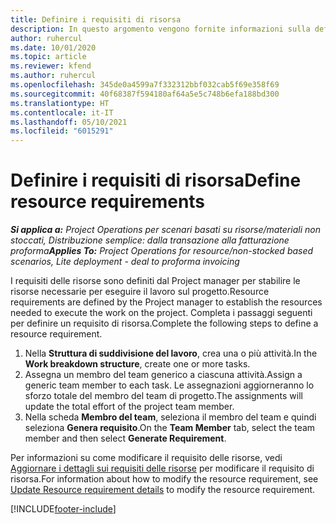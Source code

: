 ```yaml
---
title: Definire i requisiti di risorsa
description: In questo argomento vengono fornite informazioni sulla definizione delle informazioni dei requisiti di risorsa.
author: ruhercul
ms.date: 10/01/2020
ms.topic: article
ms.reviewer: kfend
ms.author: ruhercul
ms.openlocfilehash: 345de0a4599a7f332312bbf032cab5f69e358f69
ms.sourcegitcommit: 40f68387f594180af64a5e5c748b6efa188bd300
ms.translationtype: HT
ms.contentlocale: it-IT
ms.lasthandoff: 05/10/2021
ms.locfileid: "6015291"
---
```

# <a name="define-resource-requirements"></a><span data-ttu-id="8c7a4-103">Definire i requisiti di risorsa</span><span class="sxs-lookup"><span data-stu-id="8c7a4-103">Define resource requirements</span></span>

<span data-ttu-id="8c7a4-104">_**Si applica a:** Project Operations per scenari basati su risorse/materiali non stoccati, Distribuzione semplice: dalla transazione alla fatturazione proforma_</span><span class="sxs-lookup"><span data-stu-id="8c7a4-104">_**Applies To:** Project Operations for resource/non-stocked based scenarios, Lite deployment - deal to proforma invoicing_</span></span>

<span data-ttu-id="8c7a4-105">I requisiti delle risorse sono definiti dal Project manager per stabilire le risorse necessarie per eseguire il lavoro sul progetto.</span><span class="sxs-lookup"><span data-stu-id="8c7a4-105">Resource requirements are defined by the Project manager to establish the resources needed to execute the work on the project.</span></span> <span data-ttu-id="8c7a4-106">Completa i passaggi seguenti per definire un requisito di risorsa.</span><span class="sxs-lookup"><span data-stu-id="8c7a4-106">Complete the following steps to define a resource requirement.</span></span>

1.  <span data-ttu-id="8c7a4-107">Nella **Struttura di suddivisione del lavoro**, crea una o più attività.</span><span class="sxs-lookup"><span data-stu-id="8c7a4-107">In the **Work breakdown structure**, create one or more tasks.</span></span>
2.  <span data-ttu-id="8c7a4-108">Assegna un membro del team generico a ciascuna attività.</span><span class="sxs-lookup"><span data-stu-id="8c7a4-108">Assign a generic team member to each task.</span></span> <span data-ttu-id="8c7a4-109">Le assegnazioni aggiorneranno lo sforzo totale del membro del team di progetto.</span><span class="sxs-lookup"><span data-stu-id="8c7a4-109">The assignments will update the total effort of the project team member.</span></span>
3.  <span data-ttu-id="8c7a4-110">Nella scheda **Membro del team**, seleziona il membro del team e quindi seleziona **Genera requisito**.</span><span class="sxs-lookup"><span data-stu-id="8c7a4-110">On the **Team Member** tab, select the team member and then select **Generate Requirement**.</span></span>

<span data-ttu-id="8c7a4-111">Per informazioni su come modificare il requisito delle risorse, vedi [Aggiornare i dettagli sui requisiti delle risorse](define-resource-requirements.md) per modificare il requisito di risorsa.</span><span class="sxs-lookup"><span data-stu-id="8c7a4-111">For information about how to modify the resource requirement, see [Update Resource requirement details](define-resource-requirements.md) to modify the resource requirement.</span></span>

[!INCLUDE[footer-include](../includes/footer-banner.md)]